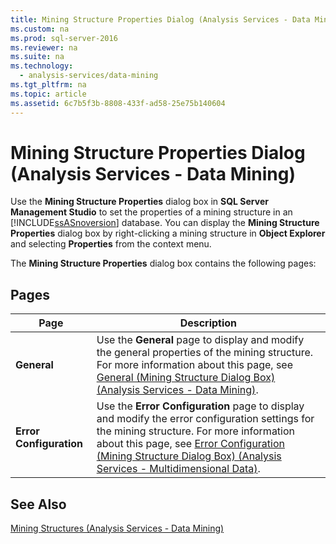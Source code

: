 ```yaml
---
title: Mining Structure Properties Dialog (Analysis Services - Data Mining)
ms.custom: na
ms.prod: sql-server-2016
ms.reviewer: na
ms.suite: na
ms.technology: 
  - analysis-services/data-mining
ms.tgt_pltfrm: na
ms.topic: article
ms.assetid: 6c7b5f3b-8808-433f-ad58-25e75b140604
---
```

# Mining Structure Properties Dialog (Analysis Services - Data Mining)
  Use the **Mining Structure Properties** dialog box in **SQL Server Management Studio** to set the properties of a mining structure in an [!INCLUDE[ssASnoversion](../../Topics/TopicNameContainA/includes/ssASnoversion_md.md)] database. You can display the **Mining Structure Properties** dialog box by right-clicking a mining structure in **Object Explorer** and selecting **Properties** from the context menu.  
  
 The **Mining Structure Properties** dialog box contains the following pages:  
  
## Pages  
  
|Page|Description|  
|----------|-----------------|  
|**General**|Use the **General** page to display and modify the general properties of the mining structure. For more information about this page, see [General &#40;Mining Structure Dialog Box&#41; &#40;Analysis Services - Data Mining&#41;](../../Topics/TopicNameNotContainA/General--Mining-Structure-Dialog-Box---Analysis-Services---Data-Mining-.md).|  
|**Error Configuration**|Use the **Error Configuration** page to display and modify the error configuration settings for the mining structure. For more information about this page, see [Error Configuration &#40;Mining Structure Dialog Box&#41; &#40;Analysis Services - Multidimensional Data&#41;](../../Topics/TopicNameNotContainA/Error-Configuration--Mining-Structure-Dialog-Box---Analysis-Services---Multidimensional-Data-.md).|  
  
## See Also  
 [Mining Structures &#40;Analysis Services - Data Mining&#41;](../../Topics/TopicNameNotContainA/Mining-Structures--Analysis-Services---Data-Mining-.md)  
  
  